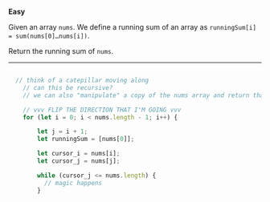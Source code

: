 **Easy**

Given an array `nums`. We define a running sum of an array as `runningSum[i] = sum(nums[0]…nums[i])`.

Return the running sum of `nums`.

<hr>

```js

  // think of a catepillar moving along
    // can this be recursive?
    // we can also "manipulate" a copy of the nums array and return that

    // vvv FLIP THE DIRECTION THAT I'M GOING vvv
    for (let i = 0; i < nums.length - 1; i++) {

        let j = i + 1;
        let runningSum = [nums[0]];

        let cursor_i = nums[i];
        let cursor_j = nums[j];

        while (cursor_j <= nums.length) {
          // magic happens
        }



```
